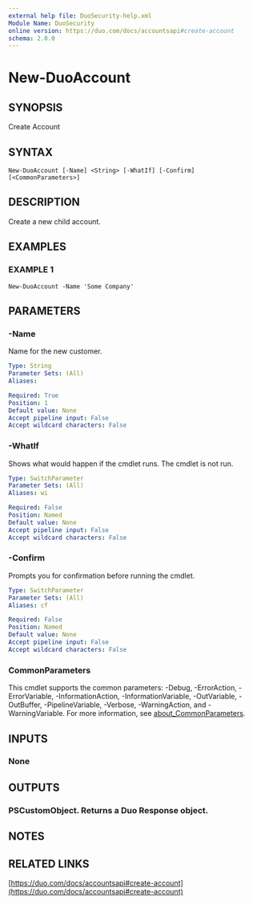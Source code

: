 ```yaml
---
external help file: DuoSecurity-help.xml
Module Name: DuoSecurity
online version: https://duo.com/docs/accountsapi#create-account
schema: 2.0.0
---
```


# New-DuoAccount

## SYNOPSIS
Create Account

## SYNTAX

```
New-DuoAccount [-Name] <String> [-WhatIf] [-Confirm] [<CommonParameters>]
```

## DESCRIPTION
Create a new child account.

## EXAMPLES

### EXAMPLE 1
```
New-DuoAccount -Name 'Some Company'
```

## PARAMETERS

### -Name
Name for the new customer.

```yaml
Type: String
Parameter Sets: (All)
Aliases:

Required: True
Position: 1
Default value: None
Accept pipeline input: False
Accept wildcard characters: False
```

### -WhatIf
Shows what would happen if the cmdlet runs.
The cmdlet is not run.

```yaml
Type: SwitchParameter
Parameter Sets: (All)
Aliases: wi

Required: False
Position: Named
Default value: None
Accept pipeline input: False
Accept wildcard characters: False
```

### -Confirm
Prompts you for confirmation before running the cmdlet.

```yaml
Type: SwitchParameter
Parameter Sets: (All)
Aliases: cf

Required: False
Position: Named
Default value: None
Accept pipeline input: False
Accept wildcard characters: False
```

### CommonParameters
This cmdlet supports the common parameters: -Debug, -ErrorAction, -ErrorVariable, -InformationAction, -InformationVariable, -OutVariable, -OutBuffer, -PipelineVariable, -Verbose, -WarningAction, and -WarningVariable. For more information, see [about_CommonParameters](http://go.microsoft.com/fwlink/?LinkID=113216).

## INPUTS

### None
## OUTPUTS

### PSCustomObject. Returns a Duo Response object.
## NOTES

## RELATED LINKS

[https://duo.com/docs/accountsapi#create-account](https://duo.com/docs/accountsapi#create-account)

